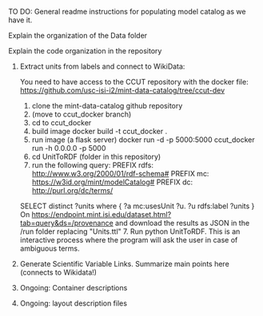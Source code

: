 TO DO: 
General readme instructions for populating model catalog as we have it.

Explain the organization of the Data folder

Explain the code organization in the repository


1) Extract units from labels and connect to WikiData: 
    
    You need to have access to the CCUT repository with the docker file: https://github.com/usc-isi-i2/mint-data-catalog/tree/ccut-dev
    
    1. clone the mint-data-catalog github repository 
    2. (move to ccut_docker branch)
    3. cd to ccut_docker
    4. build image
        docker build -t ccut_docker .
    5. run image (a flask server)
        docker run -d -p 5000:5000 ccut_docker run -h 0.0.0.0 -p 5000
    6. cd UnitToRDF (folder in this repository)
    7. run the following query:
    PREFIX rdfs: <http://www.w3.org/2000/01/rdf-schema#>
    PREFIX mc: <https://w3id.org/mint/modelCatalog#>
    PREFIX dc: <http://purl.org/dc/terms/>

    SELECT distinct ?units where {
        ?a mc:usesUnit ?u.
        ?u rdfs:label ?units
    }
    On https://endpoint.mint.isi.edu/dataset.html?tab=query&ds=/provenance and download the results as JSON in the /run folder replacing "Units.ttl"
    7. Run python UnitToRDF. This is an interactive process where the program will ask the user in case of ambiguous terms.
    
2) Generate Scientific Variable Links.
    Summarize main points here
    (connects to Wikidata!)
    
3) Ongoing: Container descriptions
    
4) Ongoing: layout description files


